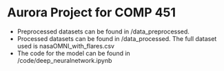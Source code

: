 # Aurora Project for COMP 451
- Preprocessed datasets can be found in /data_preprocessed.
- Processed datasets can be found in /data_processed. The full dataset used is nasaOMNI_with_flares.csv
- The code for the model can be found in /code/deep_neuralnetwork.ipynb

